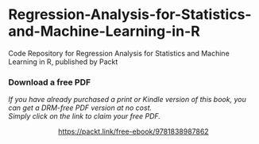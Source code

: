 # Regression-Analysis-for-Statistics-and-Machine-Learning-in-R
Code Repository for Regression Analysis for Statistics and Machine Learning in R, published by Packt
### Download a free PDF

 <i>If you have already purchased a print or Kindle version of this book, you can get a DRM-free PDF version at no cost.<br>Simply click on the link to claim your free PDF.</i>
<p align="center"> <a href="https://packt.link/free-ebook/9781838987862">https://packt.link/free-ebook/9781838987862 </a> </p>